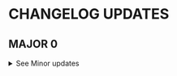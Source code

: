 # CHANGELOG UPDATES
<!--MAJOR-->
 ## MAJOR 0
 <details>
 <Summary> See Minor updates </Summary>

 <!--MINOR-->
 ### MINOR 10
 <details>
 <Summary> See Patch updates </Summary>

 <!--PATCH-->
#### PATCH 0
https://github.com/kinhosz/Appel/pull/87

 </details>

 ### MINOR 9
 <details>
 <Summary> See Patch updates </Summary>

 <!--PATCH-->
#### PATCH 0
https://github.com/kinhosz/Appel/pull/83

 </details>

 ### MINOR 8
 <details>
 <Summary> See Patch updates </Summary>

 <!--PATCH-->
#### PATCH 0
https://github.com/kinhosz/Appel/pull/81

 </details>

 ### MINOR 7
 <details>
 <Summary> See Patch updates </Summary>

 <!--PATCH-->
#### PATCH 0
https://github.com/kinhosz/Appel/pull/79

 </details>

 ### MINOR 6
 <details>
 <Summary> See Patch updates </Summary>

 <!--PATCH-->
#### PATCH 0
https://github.com/kinhosz/Appel/pull/64

 </details>

 ### MINOR 5
 <details>
 <Summary> See Patch updates </Summary>

 <!--PATCH-->
#### PATCH 0
https://github.com/kinhosz/Appel/pull/55

 </details>

 ### MINOR 4
 <details>
 <Summary> See Patch updates </Summary>

 <!--PATCH-->
#### PATCH 0
https://github.com/kinhosz/Appel/pull/61

 </details>

 ### MINOR 3
 <details>
 <Summary> See Patch updates </Summary>

 <!--PATCH-->
#### PATCH 0
https://github.com/kinhosz/Appel/pull/24

 </details>

 ### MINOR 2
 <details>
 <Summary> See Patch updates </Summary>

 <!--PATCH-->
#### PATCH 1
https://github.com/kinhosz/Appel/pull/58

#### PATCH 0
https://github.com/kinhosz/Appel/pull/22

 </details>

 ### MINOR 1
 <details>
 <Summary> See Patch updates </Summary>

 <!--PATCH-->
#### PATCH 0
https://github.com/kinhosz/Appel/pull/23

 </details>

 ### MINOR 0
 <details>
 <Summary> See Patch updates </Summary>

 <!--PATCH-->

 </details>
 </details>
